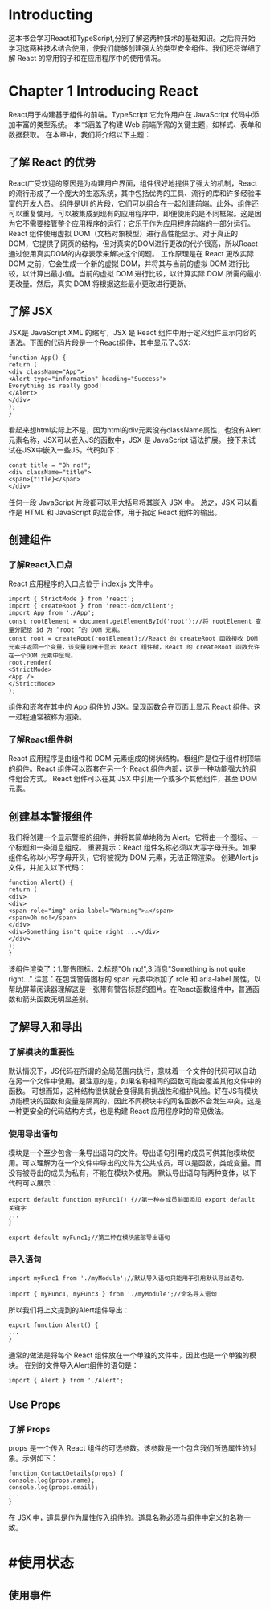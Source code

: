 # Introducting
这本书会学习React和TypeScript,分别了解这两种技术的基础知识。之后将开始学习这两种技术结合使用，使我们能够创建强大的类型安全组件。我们还将详细了解 React 的常用钩子和在应用程序中的使用情况。
# Chapter 1 Introducing React
React用于构建基于组件的前端。TypeScript 它允许用户在 JavaScript 代码中添加丰富的类型系统。
本书涵盖了构建 Web 前端所需的关键主题，如样式、表单和数据获取。
在本章中，我们将介绍以下主题：
## 了解 React 的优势
React广受欢迎的原因是为构建用户界面，组件很好地提供了强大的机制，React 的流行形成了一个庞大的生态系统，其中包括优秀的工具、流行的库和许多经验丰富的开发人员。
组件是UI 的片段，它们可以组合在一起创建前端。此外，组件还可以重复使用。可以被集成到现有的应用程序中，即便使用的是不同框架。这是因为它不需要接管整个应用程序的运行；它乐于作为应用程序前端的一部分运行。
React 组件使用虚拟 DOM（文档对象模型）进行高性能显示。对于真正的DOM，它提供了网页的结构，但对真实的DOM进行更改的代价很高，所以React通过使用真实DOM的内存表示来解决这个问题。
工作原理是在 React 更改实际 DOM 之前，它会生成一个新的虚拟 DOM，并将其与当前的虚拟 DOM 进行比较，以计算出最小值。当前的虚拟 DOM 进行比较，以计算实际 DOM 所需的最小更改量。然后，真实 DOM 将根据这些最小更改进行更新。

## 了解 JSX
JSX是 JavaScript XML 的缩写，JSX 是 React 组件中用于定义组件显示内容的语法。下面的代码片段是一个React组件，其中显示了JSX:
```
function App() {
return (
<div className="App">
<Alert type="information" heading="Success">
Everything is really good!
</Alert>
</div>
);
}
```
看起来想html实际上不是，因为html的div元素没有className属性，也没有Alert元素名称，JSX可以嵌入JS的函数中，JSX 是 JavaScript 语法扩展。
接下来试试在JSX中嵌入一些JS，代码如下：
```
const title = "Oh no!";
<div className="title">
<span>{title}</span>
</div>
```
任何一段 JavaScript 片段都可以用大括号将其嵌入 JSX 中。
总之，JSX 可以看作是 HTML 和 JavaScript 的混合体，用于指定 React 组件的输出。

## 创建组件
### 了解React入口点
React 应用程序的入口点位于 index.js 文件中。
```
import { StrictMode } from 'react';
import { createRoot } from 'react-dom/client';
import App from './App';
const rootElement = document.getElementById('root');//将 rootElement 变量分配给 id 为 “root ”的 DOM 元素。
const root = createRoot(rootElement);//React 的 createRoot 函数接收 DOM 元素并返回一个变量，该变量可用于显示 React 组件树，React 的 createRoot 函数允许在一个DOM 元素中呈现。
root.render(
<StrictMode>
<App />
</StrictMode>
);
```
组件和嵌套在其中的 App 组件的 JSX。呈现函数会在页面上显示 React 组件。这一过程通常被称为渲染。
### 了解React组件树
React 应用程序是由组件和 DOM 元素组成的树状结构。根组件是位于组件树顶端的组件。React 组件可以嵌套在另一个 React 组件内部，这是一种功能强大的组件组合方式。
React 组件可以在其 JSX 中引用一个或多个其他组件，甚至 DOM 元素。
## 创建基本警报组件
我们将创建一个显示警报的组件，并将其简单地称为 Alert。它将由一个图标、一个标题和一条消息组成。
重要提示：React 组件名称必须以大写字母开头。如果组件名称以小写字母开头，它将被视为 DOM 元素，无法正常渲染。
创建Alert.js文件，并加入以下代码：
```
function Alert() {
return (
<div>
<div>
<span role="img" aria-label="Warning">⚠</span>
<span>Oh no!</span>
</div>
<div>Something isn't quite right ...</div>
</div>
);
}
```
该组件渲染了：1.警告图标，2.标题"Oh no!",3.消息"Something is not quite right..."
注意：在包含警告图标的 span 元素中添加了 role 和 aria-label 属性，以帮助屏幕阅读器理解这是一张带有警告标题的图片。在React函数组件中，普通函数和箭头函数无明显差别。

## 了解导入和导出
### 了解模块的重要性
默认情况下，JS代码在所谓的全局范围内执行，意味着一个文件的代码可以自动在另一个文件中使用。要注意的是，如果名称相同的函数可能会覆盖其他文件中的函数。
可想而知，这种结构很快就会变得具有挑战性和维护风险。好在JS有模块功能模块的函数和变量是隔离的，因此不同模块中的同名函数不会发生冲突。这是一种更安全的代码结构方式，也是构建 React 应用程序时的常见做法。
### 使用导出语句
模块是一个至少包含一条导出语句的文件。导出语句引用的成员可供其他模块使用。可以理解为在一个文件中导出的文件为公共成员，可以是函数，类或变量。而没有被导出的成员为私有，不能在模块外使用。
默认导出语句有两种变体，以下代码可以展示：
```
export default function myFunc1() {//第一种在成员前面添加 export default 关键字
...
}

export default myFunc1;//第二种在模块底部导出语句
```
### 导入语句
```
import myFunc1 from './myModule';//默认导入语句只能用于引用默认导出语句。

import { myFunc1, myFunc3 } from './myModule';//命名导入语句
```
所以我们将上文提到的Alert组件导出：
```
export function Alert() {
...
}
```
通常的做法是将每个 React 组件放在一个单独的文件中，因此也是一个单独的模块。
在别的文件导入Alert组件的语句是：
```
import { Alert } from './Alert';
```

## Use Props
### 了解 Props
props 是一个传入 React 组件的可选参数。该参数是一个包含我们所选属性的对象。示例如下：
```
function ContactDetails(props) {
console.log(props.name);
console.log(props.email);
...
}
```
在 JSX 中，道具是作为属性传入组件的。道具名称必须与组件中定义的名称一致。
# #使用状态
## 使用事件